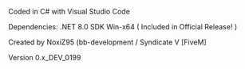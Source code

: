 Coded in C# with Visual Studio Code

Dependencies: .NET 8.0 SDK Win-x64 ( Included in Official Release! )

Created by NoxiZ95 (bb-development / Syndicate V [FiveM]

Version 0.x_DEV_0199
